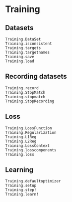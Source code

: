 # Training

## Datasets
```@docs
Training.DataSet
Training.isconsistent
Training.targets
Training.targetnames
Training.save
Training.load
```

## Recording datasets
```@docs
Training.record
Training.StopMatch
Training.stopmatch
Training.StopRecording
```

## Loss
```@docs
Training.LossFunction
Training.Regularization
Training.L1Reg
Training.L2Reg
Training.LossContext
Training.losscomponents
Training.loss
```

## Learning
```@docs
Training.defaultoptimizer
Training.setup
Training.step!
Training.learn!
```